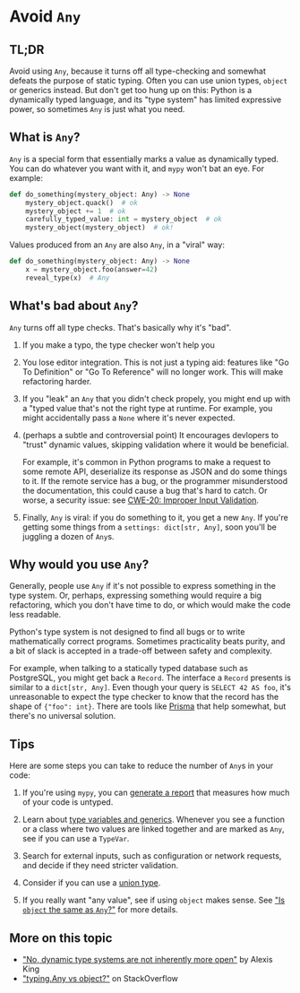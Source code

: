 # Avoid `Any`

## TL;DR

Avoid using `Any`, because it turns off all type-checking and somewhat defeats the purpose of static typing.
Often you can use union types, `object` or generics instead. But don't get too hung up on this: Python is a dynamically
typed language, and its "type system" has limited expressive power, so sometimes `Any` is just what you need.

## What is `Any`?

`Any` is a special form that essentially marks a value as dynamically typed. You can do whatever you want with it, and
`mypy` won't bat an eye. For example:

```py
def do_something(mystery_object: Any) -> None
    mystery_object.quack()  # ok
    mystery_object += 1  # ok
    carefully_typed_value: int = mystery_object  # ok
    mystery_object(mystery_object)  # ok!
```

Values produced from an `Any` are also `Any`, in a "viral" way:

```py
def do_something(mystery_object: Any) -> None
    x = mystery_object.foo(answer=42)
    reveal_type(x)  # Any
```

## What's bad about `Any`?

`Any` turns off all type checks. That's basically why it's "bad".

1. If you make a typo, the type checker won't help you

1. You lose editor integration. This is not just a typing aid: features like "Go To Definition"
    or "Go To Reference" will no longer work. This will make refactoring harder.

1. If you "leak" an `Any` that you didn't check propely, you might end up with a "typed value that's not the right type at runtime.
    For example, you might accidentally pass a `None` where it's never expected.

1. (perhaps a subtle and controversial point) It encourages devlopers to "trust" dynamic values, skipping validation where
    it would be beneficial.

    For example, it's common in Python programs to make a request to some remote API, deserialize its
    response as JSON and do some things to it. If the remote service has a bug, or the programmer misunderstood the
    documentation, this could cause a bug that's hard to catch. Or worse, a security issue: see
    [CWE-20: Improper Input Validation](https://cwe.mitre.org/data/definitions/20.html).

1. Finally, `Any` is viral: if you do something to it, you get a new `Any`. If you're getting some things from a
    `settings: dict[str, Any]`, soon you'll be juggling a dozen of `Any`s.

## Why would you use `Any`?

Generally, people use `Any` if it's not possible to express something in the type system. Or, perhaps, expressing
something would require a big refactoring, which you don't have time to do, or which would make the code less readable.

Python's type system is not designed to find all bugs or to write mathematically correct programs.
Sometimes practicality beats purity, and a bit of slack is accepted in a trade-off between
safety and complexity.

For example, when talking to a statically typed database such as PostgreSQL, you might get back a `Record`. The interface
a `Record` presents is similar to a `dict[str, Any]`. Even though your query is `SELECT 42 AS foo`, it's unreasonable to expect
the type checker to know that the record has the shape of `{"foo": int}`. There are tools like
[Prisma](https://prisma-client-py.readthedocs.io/en/stable/) that help somewhat, but there's no universal solution.


## Tips

Here are some steps you can take to reduce the number of `Any`s in your code:

1. If you're using `mypy`, you can [generate a report](https://mypy.readthedocs.io/en/stable/command_line.html#report-generation)
    that measures how much of your code is untyped.

1. Learn about [type variables and generics](../../tutorial/3-generic-functions).
    Whenever you see a function or a class where two values are linked
    together and are marked as `Any`, see if you can use a `TypeVar`.

1. Search for external inputs, such as configuration or network requests, and decide if they need stricter validation.

1. Consider if you can use a [union type](https://docs.python.org/3/library/typing.html#typing.Union).

1. If you really want "any value", see if using `object` makes sense. See ["Is `object` the same as `Any`?"](../object-vs-any/index.md) for more details.


## More on this topic

- ["No, dynamic type systems are not inherently more open"](https://lexi-lambda.github.io/blog/2020/01/19/no-dynamic-type-systems-are-not-inherently-more-open/) by Alexis King
- ["typing.Any vs object?"](https://stackoverflow.com/q/39817081/10295729) on StackOverflow

